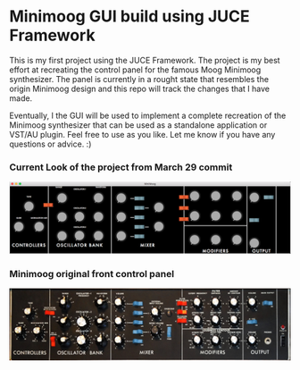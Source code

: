 <h1>Minimoog GUI build using JUCE Framework</h1>

<p>
This is my first project using the JUCE Framework. The project is my best effort at recreating the control panel for the famous Moog Minimoog synthesizer. The panel is currently in a rought state that resembles the origin Minimoog design and this repo will track the changes that I have made.</p>

<p>Eventually, I the GUI will be used to implement a complete recreation of the Minimoog synthesizer that can be used as a standalone application or VST/AU plugin. Feel free to use as you like. Let me know if you have any questions or advice. :)</p>

<h3>Current Look of the project from March 29 commit</h3>

![alt text](photos/MiniMoogJUCEMarch29.png)

<h3>Minimoog original front control panel</h3>

![alt text](photos/Minimoog_panel.jpg)
